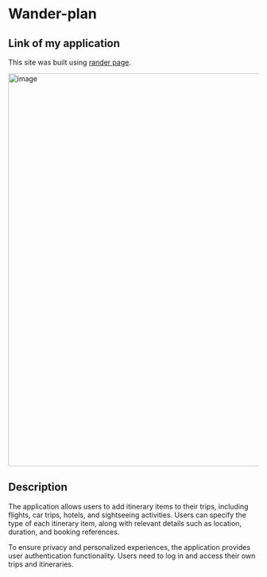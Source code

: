# Wander-plan

## Link of my application
This site was built using [rander page](https://wander-plan.onrender.com).

<img width="790" alt="image" src="https://github.com/zebelity/Wander-plan/assets/112873206/01b3abe1-1e62-43a8-8fda-2467c5cc58d3">

## Description
The application allows users to add itinerary items to their trips, including flights, car trips, hotels, and sightseeing activities. Users can specify the type of each itinerary item, along with relevant details such as location, duration, and booking references.

To ensure privacy and personalized experiences, the application provides user authentication functionality. Users need to log in and access their own trips and itineraries.


